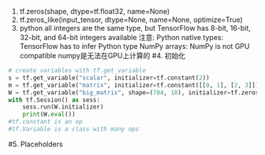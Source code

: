1. tf.zeros(shape, dtype=tf.float32, name=None)
2. tf.zeros_like(input_tensor, dtype=None, name=None, optimize=True)
3. python all integers are the same type, but TensorFlow has 8-bit, 16-bit, 32-bit, and 64-bit integers available
注意:
Python native types: TensorFlow has to infer Python type
NumPy arrays: NumPy is not GPU compatible
numpy是无法在GPU上计算的
#4. 初始化
```python
# create variables with tf.get_variable
s = tf.get_variable("scalar", initializer=tf.constant(2)) 
m = tf.get_variable("matrix", initializer=tf.constant([[0, 1], [2, 3]]))
W = tf.get_variable("big_matrix", shape=(784, 10), initializer=tf.zeros_initializer())
with tf.Session() as sess:
	sess.run(W.initializer)
	print(W.eval())
#tf.constant is an op
#tf.Variable is a class with many ops
```
#5. Placeholders
